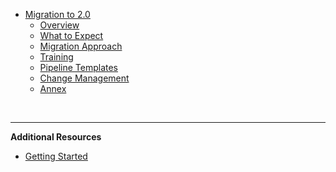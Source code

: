 - [Migration to 2.0](ship-hats-migration-to-2.0)
    - [Overview](ship-hats-migration-overview)
    - [What to Expect](ship-hats-migration-what-to-expect)
    - [Migration Approach](ship-hats-migration)
    - [Training](training)
    - [Pipeline Templates](pipeline-templates)
    - [Change Management](ship-hats-migration-change-management)
    - [Annex](ship-hats-migration-annex)

&nbsp;

---
**Additional Resources**
  - [Getting Started](https://docs.developer.tech.gov.sg/docs/ship-hats-getting-started/)

<!--  
  - [Portal](https://docs.developer.tech.gov.sg/docs/ship-hats-portal/#/ship-hats-portal-overview) 
  - [Tools](https://docs.developer.tech.gov.sg/docs/ship-hats-tools/#/tools-overview) 
-->
